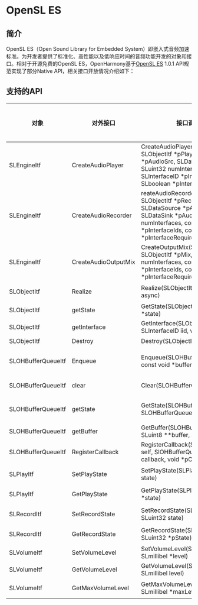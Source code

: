 # OpenSL ES

## 简介

OpenSL ES（Open Sound Library for Embedded System）即嵌入式音频加速标准。为开发者提供了标准化、高性能以及低响应时间的音频功能开发的对象和接口。相对于开源免费的OpenSL ES，OpenHarmony基于[OpenSL ES](https://www.khronos.org/opensles/) 1.0.1 API规范实现了部分Native API，相关接口开放情况介绍如下：

## 支持的API

|对象                |对外接口               |接口调用详情                                                                           |是否支持   |说明                  |
| ------------------ | -------------------- | -------------------------------------------------------------------------------------|----------| -------------------- |
|SLEngineItf         |CreateAudioPlayer     |CreateAudioPlayer(SLEngineItf self, SLObjectItf *pPlayer, SLDataSource *pAudioSrc, SLDataSink *pAudioSnk, SLuint32 numInterfaces, const SLInterfaceID *pInterfaceIds, const SLboolean *pInterfaceRequired) |是        |创建音频播放机。        |
|SLEngineItf         |CreateAudioRecorder   |reateAudioRecorder(SLEngineItf self, SLObjectItf *pRecorder, SLDataSource *pAudioSrc, SLDataSink *pAudioSnk, SLuint32 numInterfaces, const SLInterfaceID *pInterfaceIds, const SLboolean *pInterfaceRequired)|是        |创建音频录制器。        |
|SLEngineItf         |CreateAudioOutputMix  |CreateOutputMix(SLEngineItf self, SLObjectItf *pMix, SLuint32 numInterfaces, const SLInterfaceID *pInterfaceIds, const SLboolean *pInterfaceRequired)|是        |创建混音器。            |
|SLObjectItf         |Realize               |Realize(SLObjectItf self, SLboolean async)                                            |是        |创建音频播放机。        |
|SLObjectItf         |getState              |GetState(SLObjectItf self, SLuint32 *state)                                           |是        |获取状态。             |
|SLObjectItf         |getInterface          |GetInterface(SLObjectItf self, const SLInterfaceID iid, void *interface)              |是        |获取接口。             |
|SLObjectItf         |Destroy               |Destroy(SLObjectItf self)                                                             |是        |销毁对象。             |
|SLOHBufferQueueItf  |Enqueue               |Enqueue(SLOHBufferQueueItf self, const void *buffer, SLuint32 size)                   |是        |将buffer加入实际队列中。|
|SLOHBufferQueueItf  |clear                 |Clear(SLOHBufferQueueItf self)                                                        |是        |释放buffer队列         |
|SLOHBufferQueueItf  |getState              |GetState(SLOHBufferQueueItf self, SLOHBufferQueueState *state)                        |是        |获取BufferQueue状态。  |
|SLOHBufferQueueItf  |getBuffer             |GetBuffer(SLOHBufferQueueItf self, SLuint8 **buffer, SLuint32 *size)                  |是        |获取buffer。           |
|SLOHBufferQueueItf  |RegisterCallback      |RegisterCallback(SLOHBufferQueueItf self, SlOHBufferQueueCallback callback, void *pContext) |是  |注册回调函数。          |
|SLPlayItf           |SetPlayState          |SetPlayState(SLPlayItf self, SLuint32 state)                                          |是        |设置播放状态。          |
|SLPlayItf           |GetPlayState          |GetPlayState(SLPlayItf self, SLuint32 *state)                                         |是        |获取播放状态。          |
|SLRecordItf         |SetRecordState        |SetRecordState(SLRecordItf self, SLuint32 state)                                      |是        |设置录制状态。          |
|SLRecordItf         |GetRecordState        |GetRecordState(SLRecordItf self, SLuint32 *pState)                                   |是        |获取录制状态。          |
|SLVolumeItf         |SetVolumeLevel        |SetVolumeLevel(SLVolumeItf self, SLmillibel *level)                                   |是        |设置音量。              |
|SLVolumeItf         |GetVolumeLevel        |GetVolumeLevel(SLVolumeItf self, SLmillibel level)                                    |是        |获取音量。              |
|SLVolumeItf         |GetMaxVolumeLevel     |GetMaxVolumeLevel(SLVolumeItf self, SLmillibel *maxLevel)                             |是        |获取最大音量。          |